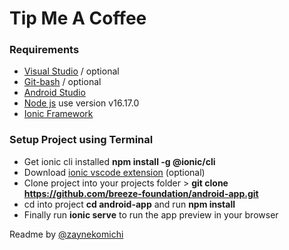 # Tip Me A Coffee

### Requirements
* [Visual Studio](https://code.visualstudio.com/download) / optional
* [Git-bash](https://git-scm.com/downloads) / optional
* [Android Studio](https://developer.android.com/studio)
* [Node js](https://nodejs.org/en/download/) use version v16.17.0
* [Ionic Framework](https://ionicframework.com/)

### Setup Project using Terminal

* Get ionic cli installed **npm install -g @ionic/cli**
* Download [ionic vscode extension](https://marketplace.visualstudio.com/items?itemName=ionic.ionic) (optional)
* Clone project into your projects folder > **git clone https://github.com/breeze-foundation/android-app.git**
* cd into project **cd android-app** and run **npm install**
* Finally run **ionic serve** to run the app preview in your browser

Readme by [@zaynekomichi](https://github.com/zaynekomichi)
